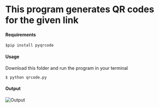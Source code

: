 # This program generates QR codes for the given link


#### Requirements

```
$pip install pyqrcode
```

#### Usage

Download this folder and run the program in your terminal

```
$ python qrcode.py
```

#### Output

![Output](https://github.com/milandeepak/Contribute-To-HacktoberFest/blob/34d8b644547ad271e47891016239d2e664610586/Python%20Programs/qrcodegenerator/hactoberfest.svg)

